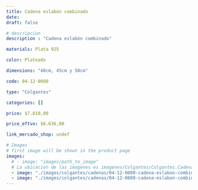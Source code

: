 ```yaml
---
title: Cadena eslabón combinado
date: 
draft: false

# descripcion
description : "Cadena eslabón combinado"

materials: Plata 925

color: Plateado

dimensions: "40cm, 45cm y 50cm"

code: 04-12-0080

type: "Colgantes"

categories: []

price: $7.810,00

price_eftvo: $6.636,00

link_mercado_shop: undef

# Images
# first image will be shown in the product page
images:
  # - image: "images/path_to_image"
  # La ubicacion de las imagenes es imagenes/Colgantes/Colgantes.Cadenas/04-12-0080-cadena-eslabon-combinado
  - image: "./images/colgantes/cadenas/04-12-0080-cadena-eslabon-combinado_a.JPG"
  - image: "./images/colgantes/cadenas/04-12-0080-cadena-eslabon-combinado_b.JPG"
---
```

